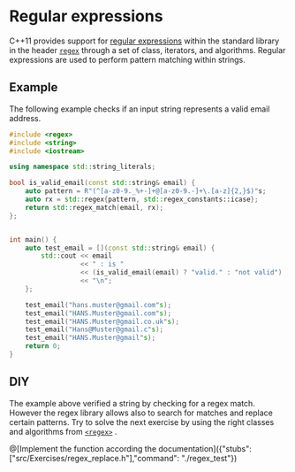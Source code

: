 # Regular expressions
C++11 provides support for [regular expressions](https://en.wikipedia.org/wiki/Regular_expression) within the standard library in the header [`regex`](http://en.cppreference.com/w/cpp/regex) through a set of class, iterators, and algorithms. Regular expressions are used to perform pattern matching within strings.

## Example
The following example checks if an input string represents a valid email address.

```C++ runnable
#include <regex>
#include <string>
#include <iostream>

using namespace std::string_literals;

bool is_valid_email(const std::string& email) {
    auto pattern = R"(^[a-z0-9._%+-]+@[a-z0-9.-]+\.[a-z]{2,}$)"s;
    auto rx = std::regex{pattern, std::regex_constants::icase};
    return std::regex_match(email, rx);
};


int main() {
    auto test_email = [](const std::string& email) {
        std::cout << email
                  << " : is "
                  << (is_valid_email(email) ? "valid." : "not valid")
                  << "\n";
    };

    test_email("hans.muster@gmail.com"s);
    test_email("HANS.Muster@gmail.com"s);
    test_email("HANS.Muster@gmail.co.uk"s);
    test_email("Hans@Muster@gmail.c"s);
    test_email("HANS.Muster@gmail"s);
    return 0;
}
```

## DIY
The example above verified a string by checking for a regex match.
However the regex library allows also to search for matches and replace certain patterns.
Try to solve the next exercise by using the right classes and algorithms from [`<regex>`](http://en.cppreference.com/w/cpp/regex) .

@[Implement the function according the documentation]({"stubs": ["src/Exercises/regex_replace.h"],"command": "./regex_test"})
